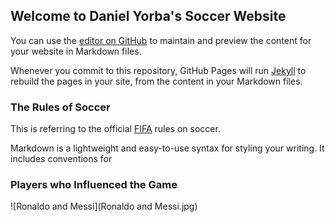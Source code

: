 ## Welcome to Daniel Yorba's Soccer Website

You can use the [editor on GitHub](https://github.com/DanielYorba/Soccer-The-Beautiful-Game/edit/main/README.md) to maintain and preview the content for your website in Markdown files.

Whenever you commit to this repository, GitHub Pages will run [Jekyll](https://jekyllrb.com/) to rebuild the pages in your site, from the content in your Markdown files.

### The Rules of Soccer
This is referring to the official [FIFA](https://img.fifa.com/image/upload/khhloe2xoigyna8juxw3.pdf) rules on soccer. 

Markdown is a lightweight and easy-to-use syntax for styling your writing. It includes conventions for

### Players who Influenced the Game
![Ronaldo and Messi](Ronaldo and Messi.jpg)



